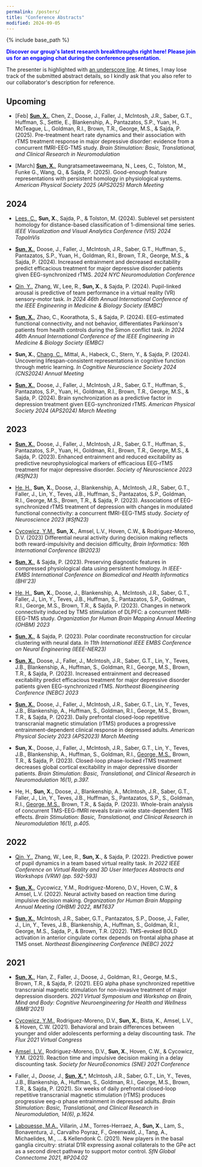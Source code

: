 ```yaml
---
permalink: /posters/
title: "Conference Abstracts"
modified: 2024-09-05
---
```

{% include base_path %}

<b><span style="color: #0000FF;"> Discover our group's latest research breakthroughs right here! Please join us for an engaging chat during the conference presentation. </span></b>

The presenter is highlighted with <u>an underscore line</u>. 
At times, I may lose track of the submitted abstract details, so I kindly ask that you also refer to our collaborator's description for reference.

## Upcoming
* [Feb] <b><u>Sun, X.</u></b>, Chen, Z., Doose, J., Faller, J., McIntosh, J.R., Saber, G.T., Huffman, S., Settle, E., Blankenship, A., Pantazatos, S.P., Yuan, H., McTeague, L., Goldman, R.I., Brown, T.R., George, M.S., & Sajda, P. (2025). Pre-treatment heart rate dynamics and their association with rTMS treatment response in major depressive disorder: evidence from a concurrent fMRI-EEG-TMS study. <i>Brain Stimulation: Basic, Translational, and Clinical Research in Neuromodulation</i>

* [March] <b><u>Sun, X.</u></b>, Rungratsameetaweemana, N., Lees, C., Tolston, M., Funke G., Wang, Q., & Sajda, P. (2025). Good-enough feature representations with persistent homology in physiological systems. <i>American Physical Society 2025 (APS2025) March Meeting</i>

## 2024
* <u>Lees, C.</u>, <b>Sun, X.</b>, Sajda, P., & Tolston, M. (2024). Sublevel set persistent homology for distance-based classification of 1-dimensional time series. <i>IEEE Visualization and Visual Analytics Conference (VIS) 2024 TopoInVis</i>

*	<b><u>Sun, X.</u></b>, Doose, J., Faller, J., McIntosh, J.R., Saber, G.T., Huffman, S., Pantazatos, S.P., Yuan, H., Goldman, R.I., Brown, T.R., George, M.S., & Sajda, P. (2024). Increased entrainment and decreased excitability predict efficacious treatment for major depressive disorder patients given EEG-synchronized rTMS. <i>2024 NYC Neuromodulation Conference</i>  

*	<u>Qin, Y.</u>, Zhang, W., Lee, R., <b>Sun, X.</b>, & Sajda, P. (2024). Pupil-linked arousal is predictive of team performance in a virtual reality (VR) sensory-motor task. <i>In 2024 46th Annual International Conference of the IEEE Engineering in Medicine & Biology Society (EMBC) </i>

* <b><u>Sun, X.</u></b>, Zhao, C., Koorathota, S., & Sajda, P. (2024). EEG-estimated functional connectivity, and not behavior, differentiates Parkinson's patients from health controls during the Simon conflict task. <i>In 2024 46th Annual International Conference of the IEEE Engineering in Medicine & Biology Society (EMBC) </i>

* <b>Sun, X.</b>, <u>Chang, C.</u>, Mittal, A., Habeck, C., Stern, Y., & Sajda, P. (2024). Uncovering lifespan-consistent representations in cognitive function through metric learning. <i>In Cognitive Neuroscience Society 2024 (CNS2024) Annual Meeting</i>

* <b><u>Sun, X.</u></b>, Doose, J., Faller, J., McIntosh, J.R., Saber, G.T., Huffman, S., Pantazatos, S.P., Yuan, H., Goldman, R.I., Brown, T.R., George, M.S., & Sajda, P. (2024). Brain synchronization as a predictive factor in depression treatment given EEG-synchronized rTMS. <i>American Physical Society 2024 (APS2024) March Meeting</i>

## 2023
*	<b><u>Sun, X.</u></b>, Doose, J., Faller, J., McIntosh, J.R., Saber, G.T., Huffman, S., Pantazatos, S.P., Yuan, H., Goldman, R.I., Brown, T.R., George, M.S., & Sajda, P. (2023). Enhanced entrainment and reduced excitability as predictive neurophysiological markers of efficacious EEG-rTMS treatment for major depressive disorder. <i>Society of Neuroscience 2023 (#SfN23)</i>

*	<u>He, H.</u>, <b>Sun, X.</b>, Doose, J., Blankenship, A., Mclntosh, J.R., Saber, G.T., Faller, J., Lin, Y., Teves, J.B., Huffman, S., Pantazatos, S.P., Goldman, R.I., George, M.S., Brown, T.R., & Sajda, P. (2023). Associations of EEG-synchronized rTMS treatment of depression with changes in modulated functional connectivity: a concurrent fMRI-EEG-TMS study. <i>Society of Neuroscience 2023 (#SfN23)</i> 

* <u>Cycowicz, Y.M.</u>, <b>Sun, X.</b>, Amsel, L.V., Hoven, C.W., & Rodriguez-Moreno, D.V. (2023) Differential neural activity during decision making reflects both reward-impulsivity and decision difficulty, <i>Brain Informatics: 16th International Conference (BI2023)</i> 

*	<b><u>Sun, X.</u></b>, & Sajda, P. (2023). Preserving diagnostic features in compressed physiological data using persistent homology. <i>In IEEE-EMBS International Conference on Biomedical and Health Informatics (BHI’23) </i>

*	<u>He, H.</u>, <b>Sun, X.</b>, Doose, J., Blankenship, A., Mclntosh, J.R., Saber, G.T., Faller, J., Lin, Y., Teves, J.B., Huffman, S., Pantazatos, S.P., Goldman, R.I., George, M.S., Brown, T.R., & Sajda, P. (2023). Changes in network connectivity induced by TMS stimulation of DLPFC: a concurrent fMRI-EEG-TMS study. <i>Organization for Human Brain Mapping Annual Meeting (OHBM) 2023 </i>

*	<b><u>Sun, X.</u></b>, & Sajda, P. (2023). Polar coordinate reconstruction for circular clustering with neural data. <i>In 11th International IEEE EMBS Conference on Neural Engineering (IEEE-NER23) </i>

*	<b><u>Sun, X.</u></b>, Doose, J., Faller, J., McIntosh, J.R., Saber, G.T., Lin, Y., Teves, J.B., Blankenship, A., Huffman, S., Goldman, R.I., George, M.S., Brown, T.R., & Sajda, P. (2023). Increased entrainment and decreased excitability predict efficacious treatment for major depressive disorder patients given EEG-synchronized rTMS. <i>Northeast Bioengineering Conference (NEBC) 2023</i>
                          
*	<b><u>Sun, X.</u></b>, Doose, J., Faller, J., Mclntosh, J.R., Saber, G.T., Lin, Y., Teves, J.B., Blankenship, A., Huffman, S., Goldman, R.I., George, M.S., Brown, T.R., & Sajda, P. (2023). Daily prefrontal closed-loop repetitive transcranial magnetic stimulation (rTMS) produces a progressive entrainment-dependent clinical response in depressed adults. <i>American Physical Society 2023 (APS2023) March Meeting</i>

*	<b>Sun, X.</b>, Doose, J., Faller, J., Mclntosh, J.R., Saber, G.T., Lin, Y., Teves, J.B., Blankenship, A., Huffman, S., Goldman, R.I., <u>George, M.S.</u>, Brown, T.R., & Sajda, P. (2023). Closed-loop phase-locked rTMS treatment decreases global cortical excitability in major depressive disorder patients. <i>Brain Stimulation: Basic, Translational, and Clinical Research in Neuromodulation 16(1), p.397. </i>

*	He, H., <b>Sun, X.</b>, Doose, J., Blankenship, A., Mclntosh, J.R., Saber, G.T., Faller, J., Lin, Y., Teves, J.B., Huffman, S., Pantazatos, S.P., S., Goldman, R.I., <u>George, M.S.</u>, Brown, T.R., & Sajda, P. (2023). Whole-brain analysis of concurrent TMS-EEG-fMRI reveals brain-wide state-dependent TMS effects. <i>Brain Stimulation: Basic, Translational, and Clinical Research in Neuromodulation 16(1), p.405.</i>

## 2022
*	<u>Qin, Y.</u>, Zhang, W., Lee, R., <b>Sun, X.</b>, & Sajda, P. (2022). Predictive power of pupil dynamics in a team based virtual reality task. <i>In 2022 IEEE Conference on Virtual Reality and 3D User Interfaces Abstracts and Workshops (VRW) (pp. 592-593) </i>

*	<b><u>Sun, X.</u></b>, Cycowicz, Y.M., Rodriguez-Moreno, D.V., Hoven, C.W., & Amsel, L.V. (2022). Neural activity based on reaction time during impulsive decision making. <i>Organization for Human Brain Mapping Annual Meeting (OHBM) 2022, #MT637 </i>

*	<b><u>Sun, X.</u></b>, McIntosh, J.R., Saber, G.T., Pantazatos, S.P., Doose, J., Faller, J., Lin, Y., Teves, J.B., Blankenship, A., Huffman, S., Goldman, R.I., George, M.S., Sajda, P., & Brown, T.R. (2022). TMS-evoked BOLD activation in anterior cingulate cortex depends on frontal alpha phase at TMS onset. <i>Northeast Bioengineering Conference (NEBC) 2022</i>

## 2021
*	<b><u>Sun, X.</u></b>, Han, Z., Faller, J., Doose, J., Goldman, R.I., George, M.S., Brown, T.R., & Sajda, P. (2021). EEG alpha phase synchronized repetitive transcranial magnetic stimulation for non-invasive treatment of major depression disorders. <i>2021 Virtual Symposium and Workshop on Brain, Mind and Body: Cognitive Neuroengineering for Health and Wellness (BMB’2021) </i>

* <u>Cycowicz, Y.M.</u>, Rodriguez-Moreno, D.V., <b>Sun, X.</b>, Bista, K., Amsel, L.V., & Hoven, C.W. (2021). Behavioral and brain differences between younger and older adolescents performing a delay discounting task. <i>The Flux 2021 Virtual Congress</i>

* <u>Amsel, L.V.</u>, Rodriguez-Moreno, D.V., <b>Sun, X.</b>, Hoven, C.W., & Cycowicz, Y.M. (2021). Reaction time and impulsive decision making in a delay discounting task. <i>Society for NeuroEconomics (SNE) 2021 Conference</i>

*	Faller, J.*, Doose, J.*, <b><u>Sun, X.</u></b>*, Mclntosh, J.R., Saber, G.T., Lin, Y., Teves, J.B., Blankenship, A., Huffman, S., Goldman, R.I., George, M.S., Brown, T.R., & Sajda, P. (2021). Six weeks of daily prefrontal closed-loop repetitive transcranial magnetic stimulation (rTMS) produces progressive eeg-α phase entrainment in depressed adults. <i>Brain Stimulation: Basic, Translational, and Clinical Research in Neuromodulation, 14(6), p.1624.</i>

*	<u>Labouesse, M.A.</u>, Villarin, J.M., Torres-Herraez, A., <b>Sun, X.</b>, Lam, S., Bonaventura, J., Carvalho Poyraz, F., Greenwald, J., Tang, A., Michaelides, M., … & Kellendonk C. (2021). New players in the basal ganglia circuitry: striatal D1R expressing axonal collaterals to the GPe act as a second direct pathway to support motor control. <i>SfN Global Connectome 2021, #P204.02</i>





